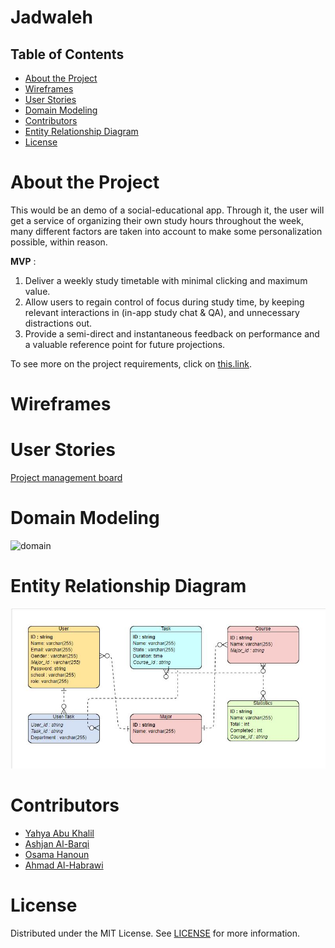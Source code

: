 # Jadwaleh

## Table of Contents

- [About the Project](#about-the-project)
- [Wireframes](#Wireframes)
- [User Stories](#User-Stories)
- [Domain Modeling](#Domain-Modeling)
- [Contributors](#contributing)
- [Entity Relationship Diagram](#Entity-Relationship-Diagram)
- [License](#license)

# About the Project

This would be an demo of a social-educational app. Through it, the user will get a service of organizing their own study hours throughout the week, many different factors are taken into account to make some personalization possible, within reason.

**MVP** : 
1. Deliver a weekly study timetable with minimal clicking and maximum value.
2. Allow users to regain control of focus during study time, by keeping relevant interactions in (in-app study chat & QA), and unnecessary distractions out.
3. Provide a semi-direct and instantaneous feedback on performance and a valuable reference point for future projections. 

To see more on the project requirements, click on [this.link](requirements.md). 

# Wireframes

# User Stories

[Project management board](https://trello.com/b/4tUApXJe/jadwalla)

# Domain Modeling

![domain](/wireframe/domainModeling.PNG)


# Entity Relationship Diagram

![](./assets/ERM.JPG)

# Contributors

- [Yahya Abu Khalil](https://github.com/AbuKhalil95)
- [Ashjan Al-Barqi](https://github.com/AAlbarqi)
- [Osama Hanoun](https://github.com/OsamaHanoun)
- [Ahmad Al-Habrawi](https://github.com/ahmadmamdouh1995)


# License

Distributed under the MIT License. See [LICENSE](https://www.mit.edu/~amini/LICENSE.md) for more information.

